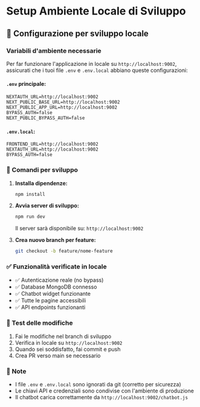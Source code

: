 # Setup Ambiente Locale di Sviluppo

## 🚀 Configurazione per sviluppo locale

### Variabili d'ambiente necessarie

Per far funzionare l'applicazione in locale su `http://localhost:9002`, assicurati che i tuoi file `.env` e `.env.local` abbiano queste configurazioni:

#### `.env` principale:
```env
NEXTAUTH_URL=http://localhost:9002
NEXT_PUBLIC_BASE_URL=http://localhost:9002
NEXT_PUBLIC_APP_URL=http://localhost:9002
BYPASS_AUTH=false
NEXT_PUBLIC_BYPASS_AUTH=false
```

#### `.env.local`:
```env
FRONTEND_URL=http://localhost:9002
NEXTAUTH_URL=http://localhost:9002
BYPASS_AUTH=false
```

### 🔧 Comandi per sviluppo

1. **Installa dipendenze:**
   ```bash
   npm install
   ```

2. **Avvia server di sviluppo:**
   ```bash
   npm run dev
   ```
   Il server sarà disponibile su: `http://localhost:9002`

3. **Crea nuovo branch per feature:**
   ```bash
   git checkout -b feature/nome-feature
   ```

### ✅ Funzionalità verificate in locale

- ✅ Autenticazione reale (no bypass)
- ✅ Database MongoDB connesso
- ✅ Chatbot widget funzionante
- ✅ Tutte le pagine accessibili
- ✅ API endpoints funzionanti

### 🧪 Test delle modifiche

1. Fai le modifiche nel branch di sviluppo
2. Verifica in locale su `http://localhost:9002`
3. Quando sei soddisfatto, fai commit e push
4. Crea PR verso main se necessario

### 📝 Note

- I file `.env` e `.env.local` sono ignorati da git (corretto per sicurezza)
- Le chiavi API e credenziali sono condivise con l'ambiente di produzione
- Il chatbot carica correttamente da `http://localhost:9002/chatbot.js`
